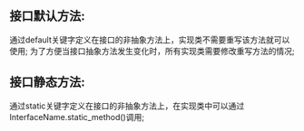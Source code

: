 ## 接口默认方法:
通过default关键字定义在接口的非抽象方法上，实现类不需要重写该方法就可以使用; 
为了方便当接口抽象方法发生变化时，所有实现类需要修改重写方法的情况;

## 接口静态方法:
通过static关键字定义在接口的非抽象方法上，在实现类中可以通过InterfaceName.static_method()调用;